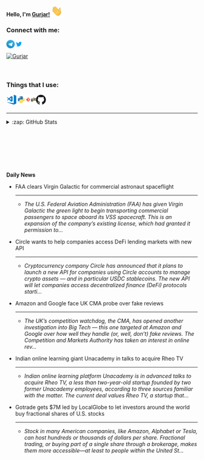 #### Hello, I'm [Gurjar!](https://GurjarKing.github.io) <img src="https://raw.githubusercontent.com/ABSphreak/ABSphreak/master/gifs/Hi.gif" width="30px"></h2>


### Connect with me:

[<img align="left" alt="Gurjar | Telegram" width="22px" src="https://raw.githubusercontent.com/github/explore/80688e429a7d4ef2fca1e82350fe8e3517d3494d/topics/telegram/telegram.png" />][Telegram]
[<img align="left" alt="Gurjar | Twitter" width="22px" src="https://raw.githubusercontent.com/github/explore/80688e429a7d4ef2fca1e82350fe8e3517d3494d/topics/twitter/twitter.png" />][Twitter]
<br >
<br >
<a href="https://github.com/GurjarKing"><img src="https://komarev.com/ghpvc/?username=GurjarKing" alt="Gurjar" /></a> <br />
<br />
<br />
<!-- <br >

![](https://visitor-badge.glitch.me/badge?page_id=GurjarKing)

<br /> -->

### Things that I use:

[<img align="left" alt="Visual Studio Code" width="26px" src="https://raw.githubusercontent.com/github/explore/80688e429a7d4ef2fca1e82350fe8e3517d3494d/topics/visual-studio-code/visual-studio-code.png" />][VSCode]
[<img align="left" alt="Python" width="26px" src="https://raw.githubusercontent.com/github/explore/80688e429a7d4ef2fca1e82350fe8e3517d3494d/topics/python/python.png" />][Python]
[<img align="left" alt="Git" width="26px" src="https://raw.githubusercontent.com/github/explore/80688e429a7d4ef2fca1e82350fe8e3517d3494d/topics/git/git.png" />][Git]
[<img align="left" alt="GitHub" width="26px" src="https://raw.githubusercontent.com/github/explore/78df643247d429f6cc873026c0622819ad797942/topics/github/github.png" />][Github]

<br />
<br />

---
<details>
  <summary>:zap: GitHub Stats</summary>

<img align="left" alt="Gurjar's Github Stats" src="https://github-readme-stats.vercel.app/api?username=GurjarKing&show_icons=true&hide_border=true&count_private=true&include_all_commit=true&theme=algolia" />

</details>

<!-- ### 🔔 My latest tweet
<a href="https://twitter.com/Gurjar_King43" target="_blank">
	<img src="https://github.com/GurjarKing/GurjarKing/raw/master/tweet.png" width="70%" align="center" alt="Click to view on Twitter" title="My latest tweet, as an image"/>
</a> -->
<br>

<pre>

</pre>

<!-- **Quote of the hour:**

{qoth}

~ {qoth_author}
<pre>

</pre> -->
<br>
<pre>


</pre>
<strong>Daily News</strong>
  
  - FAA clears Virgin Galactic for commercial astronaut spaceflight
     <hr/>
     
      - *The U.S. Federal Aviation Administration (FAA) has given Virgin Galactic the green light to begin transporting commercial passengers to space aboard its VSS spacecraft. This is an expansion of the company’s existing license, which had granted it permission to…*
     
  - Circle wants to help companies access DeFi lending markets with new API
      <hr/>
      
      - *Cryptocurrency company Circle has announced that it plans to launch a new API for companies using Circle accounts to manage crypto assets — and in particular USDC stablecoins. The new API will let companies access decentralized finance (DeFi) protocols starti…*
      
  - Amazon and Google face UK CMA probe over fake reviews
      <hr/>
      
      - *The UK’s competition watchdog, the CMA, has opened another investigation into Big Tech — this one targeted at Amazon and Google over how well they handle (or, well, don’t) fake reviews. The Competition and Markets Authority has taken an interest in online rev…*
      
  - Indian online learning giant Unacademy in talks to acquire Rheo TV
      <hr/>
      
      - *Indian online learning platform Unacademy is in advanced talks to acquire Rheo TV, a less than two-year-old startup founded by two former Unacademy employees, according to three sources familiar with the matter. The current deal values Rheo TV, a startup that…*
       
  - Gotrade gets $7M led by LocalGlobe to let investors around the world buy fractional shares of U.S. stocks
      <hr/>
       
       - *Stock in many American companies, like Amazon, Alphabet or Tesla, can host hundreds or thousands of dollars per share. Fractional trading, or buying part of a single share through a brokerage, makes them more accessible—at least to people within the United St…*
      

<br />

[VSCode]: https://code.visualstudio.com/
[Python]: https://www.python.org/
[Git]: https://git-scm.com/
[Github]: https://github.com/
[Telegram]: https://t.me/Gurjar_King/
[Twitter]: https://twitter.com/Gurjar_King43/
